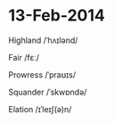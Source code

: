 13-Feb-2014
===

Highland /ˈhʌɪlənd/

Fair /fɛː/

Prowress /ˈpraʊɪs/

Squander /ˈskwɒndə/

Elation /ɪˈleɪʃ(ə)n/




